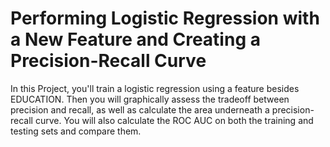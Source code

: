 # Performing Logistic Regression with a New Feature and Creating a Precision-Recall Curve

In this Project, you'll train a logistic regression using a feature besides EDUCATION. Then you will graphically assess the tradeoff between precision and recall, as well as calculate the area underneath a precision-recall curve. You will also calculate the ROC AUC on both the training and testing sets and compare them.
